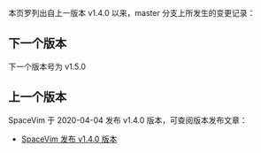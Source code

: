 本页罗列出自上一版本 v1.4.0 以来，master 分支上所发生的变更记录：

## 下一个版本

下一个版本号为 v1.5.0

<!-- call SpaceVim#dev#followHEAD#update('cn') -->
<!-- SpaceVim follow HEAD en start -->


<!-- SpaceVim follow HEAD en end -->

## 上一个版本

SpaceVim 于 2020-04-04 发布 v1.4.0 版本，可查阅版本发布文章：

- [SpaceVim 发布 v1.4.0 版本](https://spacevim.org/SpaceVim-release-v1.4.0/)
